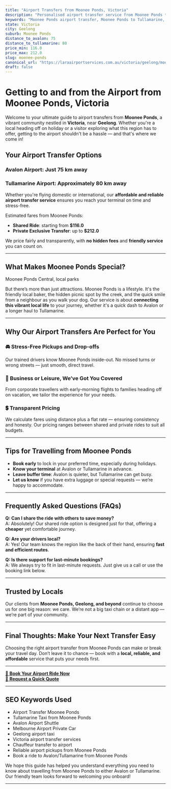 ```yaml
---
title: "Airport Transfers from Moonee Ponds, Victoria"
description: "Personalised airport transfer service from Moonee Ponds to Avalon and Tullamarine airports. Enjoy a smooth, affordable ride with us!"
keywords: "Moonee Ponds airport transfer, Moonee Ponds to Tullamarine, Moonee Ponds to Avalon, airport taxi Moonee Ponds, private airport transfer Moonee Ponds, shared ride Moonee Ponds, Moonee Ponds transfers, airport shuttle Moonee Ponds, book Moonee Ponds airport taxi, affordable Moonee Ponds airport transfer, Moonee Ponds airport transfer service, airport transfer Geelong, airport transfer Melbourne, Melbourne airport taxi, airport transfers Victoria, Tullamarine airport shuttle, Avalon airport transfers, Melbourne private transfer, airport transport services Melbourne"
state: Victoria
city: Geelong
suburb: Moonee Ponds
distance_to_avalon: 75
distance_to_tullamarine: 80
price_min: 116.0
price_max: 212.0
slug: moonee-ponds
canonical_url: "https://laraairportservices.com.au/victoria/geelong/moonee-ponds/"
draft: false
---
```


# Getting to and from the Airport from Moonee Ponds, Victoria

Welcome to your ultimate guide to airport transfers from **Moonee Ponds**, a vibrant community nestled in **Victoria**, near **Geelong**. Whether you're a local heading off on holiday or a visitor exploring what this region has to offer, getting to the airport shouldn't be a hassle — and that's where we come in!

## Your Airport Transfer Options

### Avalon Airport: Just 75 km away  
### Tullamarine Airport: Approximately 80 km away

Whether you're flying domestic or international, our **affordable and reliable airport transfer service** ensures you reach your terminal on time and stress-free.

Estimated fares from Moonee Ponds:
- **Shared Ride**: starting from **$116.0**
- **Private Exclusive Transfer**: up to **$212.0**

We price fairly and transparently, with **no hidden fees** and **friendly service** you can count on.

---

## What Makes Moonee Ponds Special?

Moonee Ponds Central, local parks

But there’s more than just attractions. Moonee Ponds is a lifestyle. It's the friendly local baker, the hidden picnic spot by the creek, and the quick smile from a neighbour as you walk your dog. Our service is about **connecting this vibrant local life** to your journey, whether it's a quick dash to Avalon or a longer haul to Tullamarine.

---

## Why Our Airport Transfers Are Perfect for You

### 🚘 Stress-Free Pickups and Drop-offs
Our trained drivers know Moonee Ponds inside-out. No missed turns or wrong streets — just smooth, direct travel.

### 💼 Business or Leisure, We’ve Got You Covered
From corporate travellers with early-morning flights to families heading off on vacation, we tailor the experience for your needs.

### 💲 Transparent Pricing
We calculate fares using distance plus a flat rate — ensuring consistency and honesty. Our pricing ranges between shared and private rides to suit all budgets.

---

## Tips for Travelling from Moonee Ponds

- **Book early** to lock in your preferred time, especially during holidays.
- **Know your terminal** at Avalon or Tullamarine in advance.
- **Leave buffer time**: Avalon is quieter, but Tullamarine can get busy.
- **Let us know** if you have extra luggage or special requests — we’re happy to accommodate.

---

## Frequently Asked Questions (FAQs)

**Q: Can I share the ride with others to save money?**  
A: Absolutely! Our shared ride option is designed just for that, offering a **cheaper** yet comfortable journey.

**Q: Are your drivers local?**  
A: Yes! Our team knows the region like the back of their hand, ensuring **fast and efficient routes**.

**Q: Is there support for last-minute bookings?**  
A: We always try to fit in last-minute requests. Just give us a call or use the booking link below.

---

## Trusted by Locals

Our clients from **Moonee Ponds, Geelong, and beyond** continue to choose us for one big reason: we care. We’re not a big taxi chain or a distant app — we’re part of your community.

---

## Final Thoughts: Make Your Next Transfer Easy

Choosing the right airport transfer from Moonee Ponds can make or break your travel day. Don’t leave it to chance — book with a **local, reliable, and affordable** service that puts your needs first.

---

[📅 **Book Your Airport Ride Now**](https://laraairportservices.square.site/s/appointments)  
[📧 **Request a Quick Quote**](https://laraairportservices.square.site/contact-us)

---

## SEO Keywords Used
- Airport Transfer Moonee Ponds
- Tullamarine Taxi from Moonee Ponds
- Avalon Airport Shuttle
- Melbourne Airport Private Car
- Geelong airport taxi
- Victoria airport transfer services
- Chauffeur transfer to airport
- Reliable airport pickups from Moonee Ponds
- Book a ride to Avalon/Tullamarine from Moonee Ponds

We hope this guide has helped you understand everything you need to know about travelling from Moonee Ponds to either Avalon or Tullamarine. Our friendly team looks forward to welcoming you onboard!

---

